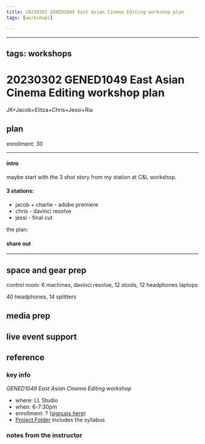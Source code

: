 ```yaml
---
title: 20230302 GENED1049 East Asian Cinema Editing workshop plan
tags: [workshops]

---
```


---
tags: workshops
---
# 20230302 GENED1049 East Asian Cinema Editing workshop plan
JK+Jacob+Elitza+Chris+Jessi+Ria
## plan

 enrollment: 30
 
 ---
 #### intro
 maybe start with the 3 shot story from my station at C&L workshop. 
 
 #### 3 stations:
* jacob + charlie - adobe premiere
* chris - davinci resolve
* jessi - final cut

the plan:


#### share out

---

## space and gear prep

control room: 6 machines, davinci resolve, 12 stools, 12 headphones
laptops

40 headphones, 14 splitters

## media prep
## live event support
## reference
### key info
*GENED1049 East Asian Cinema Editing workshop*
* where: LL Studio
* when: 6-7:30pm
* enrollment: ? ([signups here](https://docs.google.com/spreadsheets/d/1dE38JXvds-FCDQOYB6QqfmFG4cdetIZHmf1LpY17_I4/edit#gid=0))
* [Project Folder](https://drive.google.com/drive/folders/1WUMTT4iomdOQRYwUlZSnrTraqIZGqdx0) includes the syllabus

### notes from the instructor
